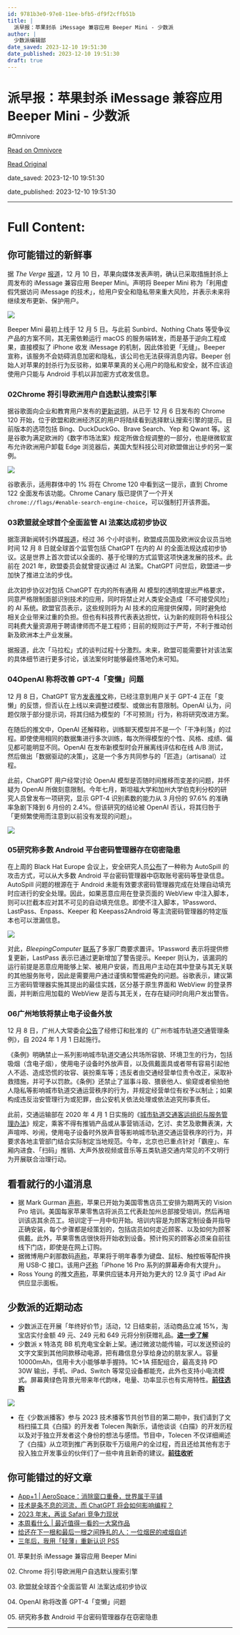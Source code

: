 ```yaml
---
id: 9781b3e0-97e8-11ee-bfb5-df9f2cffb51b
title: |
  派早报：苹果封杀 iMessage 兼容应用 Beeper Mini - 少数派
author: |
  少数派编辑部
date_saved: 2023-12-10 19:51:30
date_published: 2023-12-10 19:51:30
draft: true
---
```


# 派早报：苹果封杀 iMessage 兼容应用 Beeper Mini - 少数派
#Omnivore

[Read on Omnivore](https://omnivore.app/me/i-message-beeper-mini-18c57695e7e)

[Read Original](https://sspai.com/post/84962)

date_saved: 2023-12-10 19:51:30

date_published: 2023-12-10 19:51:30

--- 

# Full Content: 

## 你可能错过的新鲜事

据 _The Verge_ [报道](https://sspai.com/link?target=https%3A%2F%2Fwww.theverge.com%2F2023%2F12%2F9%2F23995150%2Fbeeper-imessage-android-apple-statement)，12 月 10 日，苹果向媒体发表声明，确认已采取措施封杀上周发布的 iMessage 兼容应用 Beeper Mini。声明将 Beeper Mini 称为「利用虚假凭据访问 iMessage 的技术」，给用户安全和隐私带来重大风险，并表示未来将继续发布更新、保护用户。

![](https://proxy-prod.omnivore-image-cache.app/0x0,sYCS5vgJQhN2yTVGPJzexYYwdwlJdQ4R_dmKxvpzfXSg/https://cdn.sspai.com/2023/12/11/19d5f68dccb35b212539356fd7854044.png)

Beeper Mini 最初上线于 12 月 5 日。与此前 Sunbird、Nothing Chats 等受争议产品的方案不同，其无需依赖运行 macOS 的服务端转发，而是基于逆向工程成果，直接模拟了 iPhone 收发 iMessage 的机制，因此体验更「无缝」。Beeper 宣称，该服务不会妨碍消息加密和隐私，该公司也无法获得消息内容。Beeper 创始人对苹果的封杀行为反驳称，如果苹果真的关心用户的隐私和安全，就不应该迫使用户只能与 Android 手机以非加密方式收发信息。

### 02Chrome 将引导欧洲用户自选默认搜索引擎

据谷歌面向企业和教育用户发布的[更新说明](https://sspai.com/link?target=https%3A%2F%2Fsupport.google.com%2Fchrome%2Fa%2Fanswer%2F7679408%3Fsjid%3D17167227916139929800-NA%23chromeBrsrA120)，从已于 12 月 6 日发布的 Chrome 120 开始，位于欧盟和欧洲经济区的用户将陆续看到选择默认搜索引擎的提示。目前版本的选项包括 Bing、DuckDuckGo、Brave Search、Yep 和 Qwant 等。这是谷歌为满足欧洲的《数字市场法案》规定所做合规调整的一部分，也是继微软宣布允许欧洲用户卸载 Edge 浏览器后，美国大型科技公司对欧盟做出让步的另一案例。

![](https://proxy-prod.omnivore-image-cache.app/0x0,sjYdj3gttvOsfll-MX36U2j95MRQZ-CaKNO7bsmcAXAg/https://cdn.sspai.com/2023/12/11/9806ab04cf8de60e4c535938bc8f8be8.png)

谷歌表示，适用群体中的 1% 将在 Chrome 120 中看到这一提示，直到 Chrome 122 全面发布该功能。Chrome Canary 版已提供了一个开关 `chrome://flags/#enable-search-engine-choice`，可以强制打开该界面。

### 03欧盟就全球首个全面监管 AI 法案达成初步协议

据澎湃新闻转引外媒[报道](https://sspai.com/link?target=https%3A%2F%2Fm.thepaper.cn%2Fdetail%2F25598760)，经过 36 个小时谈判，欧盟成员国及欧洲议会议员当地时间 12 月 8 日就全球首个监管包括 ChatGPT 在内的 AI 的全面法规达成初步协议。这是世界上首次尝试以全面的、基于伦理的方式监管这项快速发展的技术。此前在 2021 年，欧盟委员会就曾提议通过 AI 法案。ChatGPT 问世后，欧盟进一步加快了推进立法的步伐。

此次初步协议对包括 ChatGPT 在内的所有通用 AI 模型的透明度提出严格要求，同意严格限制面部识别技术的应用，同时将禁止对人类安全造成「不可接受风险」的 AI 系统。欧盟官员表示，这些规则将为 AI 技术的应用提供保障，同时避免给相关企业带来过重的负担。但也有科技界代表表达担忧，认为新的规则将令科技公司耗费大量资源用于聘请律师而不是工程师；目前的规则过于严苛，不利于推动创新及欧洲本土产业发展。

据报道，此次「马拉松」式的谈判过程十分激烈。未来，欧盟可能需要针对该法案的具体细节进行更多讨论，该法案何时能够最终落地仍未可知。

### 04OpenAI 称将改善 GPT-4「变懒」问题

12 月 8 日，ChatGPT 官方[发表推文](https://sspai.com/link?target=https%3A%2F%2Ftwitter.com%2Fchatgptapp%2Fstatus%2F1732979491071549792)称，已经注意到用户关于 GPT-4 正在「变懒」的反馈，但否认在上线以来调整过模型、或做出有意限制。OpenAI 认为，问题仅限于部分提示词，将其归结为模型的「不可预测」行为，称将研究改进方案。

在随后的推文中，OpenAI 还解释称，训练聊天模型并不是一个「干净利落」的过程。即使使用相同的数据集进行多次训练，每次所得模型的个性、风格、成绩、偏见都可能明显不同。OpenAI 在发布新模型时会开展离线评估和在线 A/B 测试，然后做出「数据驱动的决策」，这是一个多方共同参与的「匠造」（artisanal）过程。

此前，ChatGPT 用户经常讨论 OpenAI 模型是否随时间推移而变差的问题，并怀疑为 OpenAI 所做刻意限制。今年七月，斯坦福大学和加州大学伯克利分校的研究人员曾发布一项研究，显示 GPT-4 识别素数的能力从 3 月份的 97.6% 的准确率急剧下降到 6 月份的 2.4%。但该研究的结论被 OpenAI 否认，将其归咎于「更频繁使用而注意到以前没有发现的问题」。

![](https://proxy-prod.omnivore-image-cache.app/0x0,spvsZQaKKzphPCzPxn7MwBizx-ckV13Kr200vjQmIcZw/https://cdn.sspai.com/2023/12/11/e4a62cab50c9baf4eb3fd55e14cdfc2b.png)

### 05研究称多数 Android 平台密码管理器存在窃密隐患

在上周的 Black Hat Europe 会议上，安全研究人员[公布](https://sspai.com/link?target=https%3A%2F%2Fwww.blackhat.com%2Feu-23%2Fbriefings%2Fschedule%2Findex.html%23autospill-zero-effort-credential-stealing-from-mobile-password-managers-34420)了一种称为 AutoSpill 的攻击方式，可以从大多数 Android 平台密码管理器中窃取账号密码等登录信息。AutoSpill 问题的根源在于 Android 未能有效要求密码管理器完成在处理自动填充时应进行的安全处理。因此，如果恶意应用在登录页面的 WebView 中注入脚本，则可以拦截本应对其不可见的自动填充信息。即使不注入脚本，1Password、LastPass、Enpass、Keeper 和 Keepass2Android 等主流密码管理器的特定版本也可以泄漏信息。

![](https://proxy-prod.omnivore-image-cache.app/0x0,s-grE2zcubgu1L1iAzg5wt4540g-ZAaYNnGB7fmh-D-g/https://cdn.sspai.com/2023/12/11/629affe388e9ec31ab98adcfec2d7f20.png)

对此，_BleepingComputer_ [联系](https://sspai.com/link?target=https%3A%2F%2Fwww.bleepingcomputer.com%2Fnews%2Fsecurity%2Fautospill-attack-steals-credentials-from-android-password-managers%2F)了多家厂商要求置评。1Password 表示将提供修复更新，LastPass 表示已通过更新增加了警告提示。Keeper 则认为，该漏洞的运行前提是恶意应用能够上架、被用户安装，而且用户主动在其中登录与其无关联的其他服务账号，因此是需要用户通过谨慎和警惕避免的问题。谷歌表示，建议第三方密码管理器实施其提出的最佳实践，区分基于原生界面和 WebView 的登录界面，并判断应用加载的 WebView 是否与其无关，在存在疑问时向用户发出警告。

### 06广州地铁将禁止电子设备外放

12 月 8 日，广州人大常委会[公告](https://sspai.com/link?target=https%3A%2F%2Fwww.rd.gz.cn%2Frdhy%2Fcwhhy%2Fcwhgg%2Fcontent%2Fpost%5F247347.html)了经修订和批准的《广州市城市轨道交通管理条例》，自 2024 年 1 月 1 日起施行。

《条例》明确禁止一系列影响城市轨道交通公共场所容貌、环境卫生的行为，包括吸烟（含电子烟），使用电子设备时外放声音，以及佩戴面具或者带有容易引起他人不适、造成恐慌的妆容、装扮乘车等；违反者由交通经营单位责令改正，采取补救措施，并可予以罚款。《条例》还禁止了滋事斗殴、猥亵他人、偷窥或者偷拍他人隐私等影响城市轨道交通运营秩序的行为，并规定经营单位有权予以制止；如果构成违反治安管理行为或犯罪，由公安机关依法处理或依法追究刑事责任。

此前，交通运输部在 2020 年 4 月 1 日实施的《[城市轨道交通客运组织与服务管理办法](https://www.gov.cn/gongbao/content/2020/content%5F5480496.htm)》规定，乘客不得有推销产品或从事营销活动，乞讨、卖艺及歌舞表演，大声喧哗、吵闹，使用电子设备时外放声音等影响城市轨道交通运营秩序的行为，并要求各地主管部门结合实际制定当地规范。今年，北京也已重点针对「霸座」、车厢内进食、「扫码」推销、大声外放视频或音乐等五类轨道交通内常见的不文明行为开展联合治理行动。

## 看看就行的小道消息

* 据 Mark Gurman [声称](https://sspai.com/link?target=https%3A%2F%2F9to5mac.com%2F2023%2F12%2F10%2Fvision-pro-launch-january-training%2F)，苹果已开始为美国零售店员工安排为期两天的 Vision Pro 培训。美国每家苹果零售店将派员工代表赴加州总部接受培训，然后再培训该店其余员工。培训定于一月中旬开始。培训内容是为顾客定制设备并指导正确安装，每个步骤都是经策划的，包括店员如何走近顾客、以及如何为顾客佩戴。此外，苹果零售店很快将开始收到设备。预计购买的顾客必须亲自前往线下门店，即使是在网上订购。
* 据微博用户刹那数码[声称](https://sspai.com/link?target=https%3A%2F%2Fweb.archive.org%2Fweb%2F20231210221424%2Fhttps%3A%2F%2Fweibo.com%2F5143897135%2FNwajrzySn)，苹果将于明年春季为键盘、鼠标、触控板等配件换用 USB-C 接口。该用户[还称](https://sspai.com/link?target=https%3A%2F%2Fweb.archive.org%2Fweb%2F20231210221519%2Fhttps%3A%2F%2Fweibo.com%2F5143897135%2FNwdUFezG8)「iPhone 16 Pro 系列的屏幕寿命有大提升」。
* Ross Young 的推文[声称](https://sspai.com/link?target=https%3A%2F%2Ftwitter.com%2FDSCCRoss%2Fstatus%2F1733886638210809912)，苹果供应链本月开始为更大的 12.9 英寸 iPad Air 供应显示面板。

## 少数派的近期动态

* 少数派正在开展「年终好价节」活动，12 日结束前，活动商品立减 15%，淘宝店实付金额 49 元、249 元和 649 元将分别获赠礼品。[**进一步了解**](https://sspai.com/post/84926)
* 少数派 x 特洛克 BB 机充电宝全新上架。通过微波功能传输，可以发送预设的文字文案到其他同款移动电源，把有趣信息分享给身边的朋友家人。容量 10000mAh，信用卡大小能够单手握持。1C+1A 搭配组合，最高支持 PD 30W 输出，手机、iPad、Switch 等常见设备都能充，此外也支持小电流模式。屏幕黄绿色背景光带来年代韵味，电量、功率显示也有实用特性。[**前往选购**](https://item.taobao.com/item.htm?ft=t&id=754157156095)

![](https://proxy-prod.omnivore-image-cache.app/0x0,sZwAPFQbaSuXXesatGKDSomqd2W1lsdnIeKepvNLwr5s/https://cdn.sspai.com/2023/12/11/85f9a61925822c628d56e1a62bc9af28.png)

* 在《少数派播客》参与 2023 技术播客节共创节目的第二期中，我们请到了文档扫描工具《白描》的开发者 Tolecen 陶新乐，请他谈谈《白描》的开发历程以及对于独立开发者这个身份的想法与感悟。节目中，Tolecen 不仅详细阐述了《白描》从立项到推广再到获取千万级用户的全过程，而且还给其他有志于投入独立开发事业的伙伴们了一些中肯且新奇的建议。[**前往收听**](https://sspai.com/post/84838)

## 你可能错过的好文章

* [App+1 | AeroSpace：消除窗口重叠，世界属于平铺](https://sspai.com/post/84935)
* [技术是条不息的河流，而 ChatGPT 将会如何影响编程？](https://sspai.com/post/84803)
* [2023 年末，再谈 Safari 竞争力现状](https://sspai.com/prime/story/safari-competitiveness-late-2023)
* [本周看什么 | 最近值得一看的一大窝作品](https://sspai.com/post/84930)
* [给还在下一根和最后一根之间挣扎的人：一位烟民的戒烟自述](https://sspai.com/post/84764)
* [三年后，我用「轻薄」重新认识 PS5](https://sspai.com/post/84916)

01\. 苹果封杀 iMessage 兼容应用 Beeper Mini

02\. Chrome 将引导欧洲用户自选默认搜索引擎

03\. 欧盟就全球首个全面监管 AI 法案达成初步协议

04\. OpenAI 称将改善 GPT-4「变懒」问题

05\. 研究称多数 Android 平台密码管理器存在窃密隐患

---

